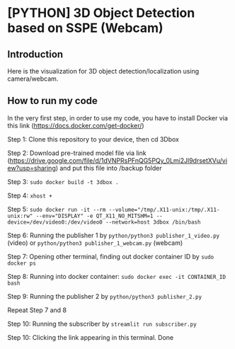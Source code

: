 # [PYTHON] 3D Object Detection based on SSPE (Webcam)

## Introduction

Here is the visualization for 3D object detection/localization using camera/webcam.

## How to run my code
In the very first step, in order to use my code, you have to install Docker via this link (https://docs.docker.com/get-docker/)

Step 1: Clone this repository to your device, then cd 3Dbox

Step 2: Download pre-trained model file via link (https://drive.google.com/file/d/1dVNPRsPFnQG5PQy_0Lmi2Jl9drsetXVu/view?usp=sharing) and put this file into /backup folder

Step 3: `sudo docker build -t 3dbox .`

Step 4: `xhost +`

Step 5: `sudo docker run -it --rm --volume="/tmp/.X11-unix:/tmp/.X11-unix:rw" --env="DISPLAY" -e QT_X11_NO_MITSHM=1 --device=/dev/video0:/dev/video0 --network=host 3dbox /bin/bash`   

Step 6: Running the publisher 1 by `python/python3 publisher_1_video.py` (video) or `python/python3 publisher_1_webcam.py` (webcam)

Step 7: Opening other terminal, finding out docker container ID by `sudo docker ps`

Step 8: Running into docker container: `sudo docker exec -it CONTAINER_ID bash`

Step 9: Running the publisher 2 by `python/python3 publisher_2.py`

Repeat Step 7 and 8

Step 10: Running the subscriber by `streamlit run subscriber.py`

Step 10: Clicking the link appearing in this terminal. Done
